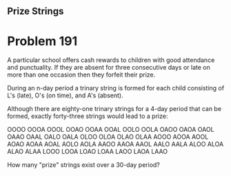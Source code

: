 ## Prize Strings

# Problem 191 

A particular school offers cash rewards to children with good attendance and
punctuality. If they are absent for three consecutive days or late on more than
one occasion then they forfeit their prize.

During an n-day period a trinary string is formed for each child consisting of
L's (late), O's (on time), and A's (absent).

Although there are eighty-one trinary strings for a 4-day period that can be
formed, exactly forty-three strings would lead to a prize:

OOOO OOOA OOOL OOAO OOAA OOAL OOLO OOLA OAOO OAOA
OAOL OAAO OAAL OALO OALA OLOO OLOA OLAO OLAA AOOO
AOOA AOOL AOAO AOAA AOAL AOLO AOLA AAOO AAOA AAOL
AALO AALA ALOO ALOA ALAO ALAA LOOO LOOA LOAO LOAA
LAOO LAOA LAAO

How many "prize" strings exist over a 30-day period?
